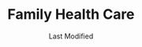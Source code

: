 ---
layout: location-page
date: Last Modified
description: "Local COVID-19 testing is available at Family Health Care in Baldwin, Michigan, USA."
permalink: "locations/michigan/baldwin/family-health-care/"
tags:
  - locations
  - michigan
title: Family Health Care
uniqueName: family-health-care
state: Michigan
stateAbbr: MI
hood: "Baldwin"
address: "1615 Michigan Ave"
city: "Baldwin"
zip: "49304"
zipsNearby: "49613 49303 49304 49305 49614 49306 49616 49617 49307 49309 49310 49618 49402 49619 49312 49620 49601 49317 49318 48812 49319 49623 49320 48617 49321 49403 49404 49625 49322 49405 49626 48829 49628 49631 49632 48622 49409 49633 49634 49410 49635 49411 49412 49413 49415 49326 49417 49327 49637 48838 49638 48625 49420 49639 49421 49425 49640 48629 48630 49329 49642 49643 49644 49645 49330 49649 48632 49650 49651 48633 48850 49430 49655 49431 49656 49657 48852 49660 49663 49665 49435 49666 49436 49332 49667 49668 49437 49336 48804 48858 48859 49440 49441 49442 49443 49444 49445 49337 49446 49448 49675 49338 49449 49339 49451 49677 49340 48877 49341 49351 49342 48878 49452 49343 49454 49679 49455 48884 48885 48886 49680 49345 49456 48888 49346 49683 49684 49685 49686 49696 49347 49688 49457 48891 49458 49459 48893 49689 49349 49461 49463 48896" 
mapUrl: "http://maps.apple.com/?q=Family+Health+Care&address=1615+Michigan+Ave,Baldwin,Michigan,49304"
locationType: Please contact for drive-thru/walk-in availability.
phone: "231-745-4624"
website: "https://www.familyhealthcare.org/"
onlineBooking: undefined
closed: undefined
closedUpdate: May 25th, 2020
notes: "By appointment only."
days: Contact for hours of operation.
ctaMessage: Learn more
ctaUrl: "https://www.familyhealthcare.org/"
---